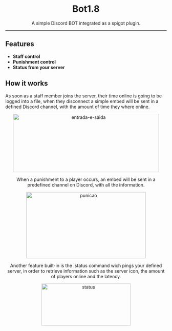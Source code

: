 <div align="center">
<h1>Bot1.8</h1>

<p>A simple Discord BOT integrated as a spigot plugin.</p>

</div>

<hr />

## Features

- **Staff control** 
- **Punishment control**
- **Status from your server**

## How it works

As soon as a staff member joins the server, their time online is going to be logged
 into a file, when they disconnect a simple embed will be sent in a defined Discord
 channel, with the amount of time they where online.

<div align="center">
<img
    height="182"
    width="456"
    alt="entrada-e-saida"
    src="https://image.prntscr.com/image/5iJG7JlARq6bGrT0KTCXFg.png"
  />
<div>
 
When a punishment to a player occurs, an embed will be sent in a predefined channel
 on Discord, with all the information.
 
<div align="center">
<img
    height="207"
    width="374"
    alt="punicao"
    src="https://image.prntscr.com/image/aHlHqHFhS0aRWDPsBzNjvg.png"
  />
<div>

Another feature built-in is the .status command wich pings your defined server, in
 order to retrieve information such as the server icon, the amount of players online 
 and the latency.
 
<div align="center">
<img
    height="131"
    width="278"
    alt="status"
    src="https://image.prntscr.com/image/39tLux0iSTud4p9KXj2KWw.png"
  />
<div>
